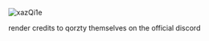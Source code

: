 ![xazQi1e](https://github.com/user-attachments/assets/a5a94a74-b85b-42b1-b630-f40f4f96a133)

render credits to qorzty themselves on the official discord
